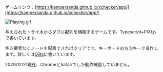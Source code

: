 ゲームリンク：[https://kampersanda.github.io/xchecker/app/](https://kampersanda.github.io/xchecker/app/)

![Playing.gif](https://qiita-image-store.s3.ap-northeast-1.amazonaws.com/0/170428/b34a3d3e-26f7-9131-2f08-2500fb20b63d.gif)

与えられたトライ木からダブル配列を構築するゲームです。Typescript+PIXI.jsで書いています。

空き要素なくノードを配置できればクリアです。キーボードの方向キーで操作します。詳しくは[Qiita](https://qiita.com/kampersanda/items/09fff98f6e222fbdfde8)に書いています。

2020/12/21現在、ChromeとSafariでしか動作確認していません。